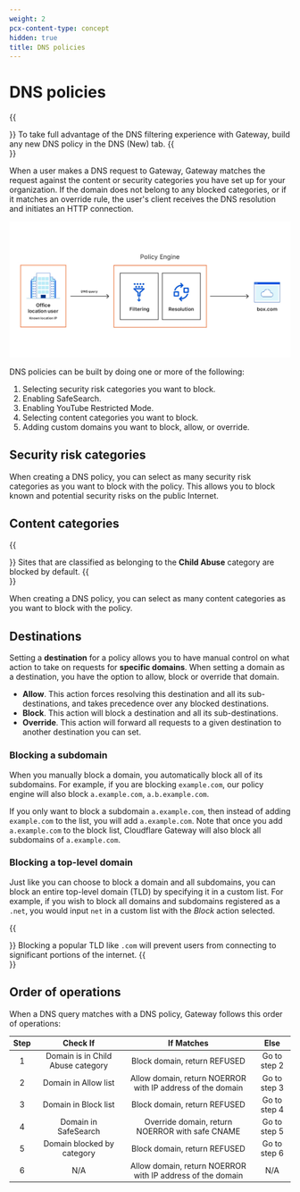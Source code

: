 ```yaml
---
weight: 2
pcx-content-type: concept
hidden: true
title: DNS policies
---
```


# DNS policies

{{<Aside>}}
To take full advantage of the DNS filtering experience with Gateway, build any new DNS policy in the DNS (New) tab.
{{</Aside>}}

When a user makes a DNS request to Gateway, Gateway matches the request against the content or security categories you have set up for your organization. If the domain does not belong to any blocked categories, or if it matches an override rule, the user's client receives the DNS resolution and initiates an HTTP connection.

![Gateway DNS flow](../../../static/documentation/policies/gateway-flow-1.jpg)

DNS policies can be built by doing one or more of the following:

1. Selecting security risk categories you want to block.
1. Enabling SafeSearch.
1. Enabling YouTube Restricted Mode.
1. Selecting content categories you want to block.
1. Adding custom domains you want to block, allow, or override.

## Security risk categories

When creating a DNS policy, you can select as many security risk categories as you want to block with the policy. This allows you to block known and potential security risks on the public Internet.

## Content categories

{{<Aside>}}
Sites that are classified as belonging to the **Child Abuse** category are blocked by default.
{{</Aside>}}

When creating a DNS policy, you can select as many content categories as you want to block with the policy.

## Destinations

Setting a **destination** for a policy allows you to have manual control on what action to take on requests for **specific domains**.
When setting a domain as a destination, you have the option to allow, block or override that domain.

- **Allow**. This action forces resolving this destination and all its sub-destinations, and takes precedence over any blocked destinations.
- **Block**. This action will block a destination and all its sub-destinations.
- **Override**. This action will forward all requests to a given destination to another destination you can set.

### Blocking a subdomain

When you manually block a domain, you automatically block all of its subdomains. For example, if you are blocking `example.com`, our policy engine will also block `a.example.com`, `a.b.example.com`.

If you only want to block a subdomain `a.example.com`, then instead of adding `example.com` to the list, you will add `a.example.com`. Note that once you add `a.example.com` to the block list, Cloudflare Gateway will also block all subdomains of `a.example.com`.

### Blocking a top-level domain

Just like you can choose to block a domain and all subdomains, you can block an entire top-level domain (TLD) by specifying it in a custom list. For example, if you wish to block all domains and subdomains registered as a `.net`, you would input `net` in a custom list with the _Block_ action selected.

{{<Aside>}}
Blocking a popular TLD like `.com` will prevent users from connecting to significant portions of the internet.
{{</Aside>}}

## Order of operations

When a DNS query matches with a DNS policy, Gateway follows this order of operations:

| Step |             Check If              |                         If Matches                         |     Else     |
| :--: | :-------------------------------: | :--------------------------------------------------------: | :----------: |
|  1   | Domain is in Child Abuse category |                Block domain, return REFUSED                | Go to step 2 |
|  2   |       Domain in Allow list        | Allow domain, return NOERROR with IP address of the domain | Go to step 3 |
|  3   |       Domain in Block list        |                Block domain, return REFUSED                | Go to step 4 |
|  4   |       Domain in SafeSearch        |      Override domain, return NOERROR with safe CNAME       | Go to step 5 |
|  5   |    Domain blocked by category     |                Block domain, return REFUSED                | Go to step 6 |
|  6   |                N/A                | Allow domain, return NOERROR with IP address of the domain |     N/A      |